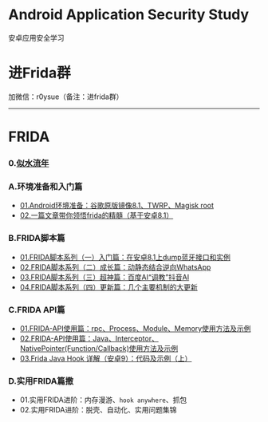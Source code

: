 # Android Application Security Study
安卓应用安全学习


# 进Frida群

加微信：r0ysue（备注：进frida群）

---

# FRIDA


### 0.[似水流年](0/README.md)

### A.环境准备和入门篇

- [01.Android环境准备：谷歌原版镜像8.1、TWRP、Magisk root](A01)
- [02.一篇文章带你领悟frida的精髓（基于安卓8.1）](A02)

### B.FRIDA脚本篇

- [01.FRIDA脚本系列（一）入门篇：在安卓8.1上dump蓝牙接口和实例](B01)
- [02.FRIDA脚本系列（二）成长篇：动静态结合逆向WhatsApp](B02)
- [03.FRIDA脚本系列（三）超神篇：百度AI“调教”抖音AI](B03)
- [04.FRIDA脚本系列（四）更新篇：几个主要机制的大更新](B04)

### C.FRIDA API篇

- [01.FRIDA-API使用篇：rpc、Process、Module、Memory使用方法及示例](https://www.anquanke.com/post/id/195215)
- [02.FRIDA-API使用篇：Java、Interceptor、NativePointer(Function/Callback)使用方法及示例](https://www.anquanke.com/post/id/195869)
- [03.Frida Java Hook 详解（安卓9）：代码及示例（上）](https://mp.weixin.qq.com/s/2BdX-rtAu8WZuzY3pK94NQ)

### D.实用FRIDA篇撒

- 01.实用FRIDA进阶：内存漫游、`hook anywhere`、抓包
- 02.实用FRIDA进阶：脱壳、自动化、实用问题集锦
